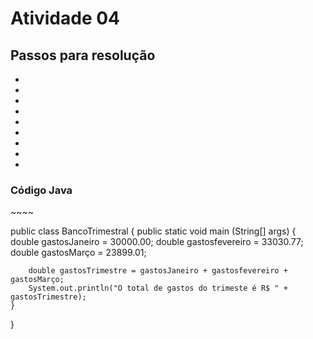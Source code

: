 <h1>Atividade 04</h1>

<h2>Passos para resolução</h2>

-
-
-
-
-
-
-
-
-

<h3>Código Java</h3>
~~~~

public class BancoTrimestral {
    public static void main (String[] args) {
        double gastosJaneiro = 30000.00;
        double gastosfevereiro   = 33030.77;
        double gastosMarço = 23899.01;
        
        double gastosTrimestre = gastosJaneiro + gastosfevereiro + gastosMarço;
        System.out.println("O total de gastos do trimeste é R$ " + gastosTrimestre);
    }
}

~~~~
